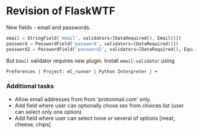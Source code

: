 # Revision of FlaskWTF

New fields - email and passwords.

```python
email = StringField('email', validators=[DataRequired(), Email()])
password = PasswordField('password', validators=[DataRequired()])
password2 = PasswordField('password2', validators=[DataRequired(), EqualTo('password')])
```

But `Email` validator requires new plugin.
Install `email-validator` using
```
Preferences | Project: ml_runner | Python Interpreter | + 
```


### Additional tasks
* Allow email addresses from from 'protonmail.com' only.
* Add field where user can optionally chose sex from choices list (user can select only one option).
* Add field where user can select none or several of options [meat, cheese, chips]
